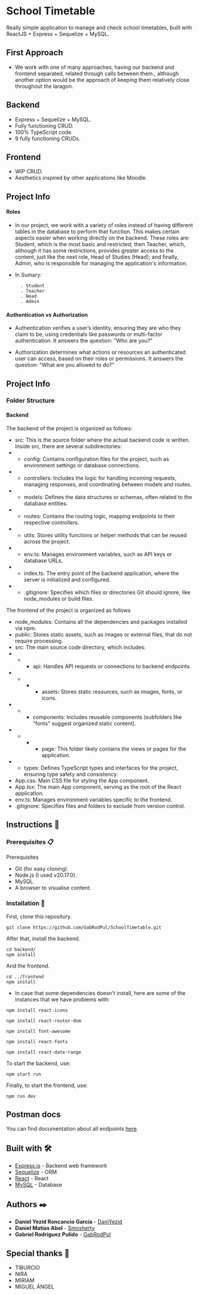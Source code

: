 # School Timetable

Really simple application to manage and check school timetables, built with ReactJS + Express + Sequelize + MySQL.

## First Approach
- We work with one of many approaches, having our backend and frontend separated, related through calls between them., although another option would be the approach of keeping them relatively close throughout the laragon.

## Backend
- Express + Sequelize + MySQL.
- Fully functioning CRUD.
- 100% TypeScript code.
- 9 fully functioning CRUDs. 

## Frontend
- WIP CRUD.
- Aesthetics inspired by other applications like Moodle.

## Project Info 

#### Roles
- In our project, we work with a variety of roles instead of having different tables in the database to perform that function. This makes certain aspects easier when working directly on the backend. These roles are: Student, which is the most basic and restricted; then Teacher, which, although it has some restrictions, provides greater access to the content, just like the next role, Head of Studies (Head); and finally, Admin, who is responsible for managing the application's information.
- In Sumary:

        . Student
        . Teacher
        . Head
        . Admin

#### Authentication vs Authorization
- Authentication verifies a user’s identity, ensuring they are who they claim to be, using credentials like passwords or multi-factor authentication. It answers the question: "Who are you?"

- Authorization determines what actions or resources an authenticated user can access, based on their roles or permissions. It answers the question: "What are you allowed to do?"
  
## Project Info 

### Folder Structure
  #### Backend
 The backend of the project is organized as follows:
- src: This is the source folder where the actual backend code is written. Inside src, there are several subdirectories:
-   - config: Contains configuration files for the project, such as environment settings or database connections.
-   - controllers: Includes the logic for handling incoming requests, managing responses, and coordinating between models and routes.
-   - models: Defines the data structures or schemas, often related to the database entities.
-   - routes: Contains the routing logic, mapping endpoints to their respective controllers.
-   - utils: Stores utility functions or helper methods that can be reused across the project.
-   - env.ts: Manages environment variables, such as API keys or database URLs.
-   - index.ts: The entry point of the backend application, where the server is initialized and configured.
-   - .gitignore: Specifies which files or directories Git should ignore, like node_modules or build files.
 
The frontend of the project is organized as follows
-   node_modules: Contains all the dependencies and packages installed via npm.
-   public: Stores static assets, such as images or external files, that do not require processing.
-  src: The main source code directory, which includes:
-  - - api: Handles API requests or connections to backend endpoints.
-  - - - assets: Stores static resources, such as images, fonts, or icons.
-  - - components: Includes reusable components (subfolders like "fonts" suggest organized static content).
-  - - - page: This folder likely contains the views or pages for the application.
-  - types: Defines TypeScript types and interfaces for the project, ensuring type safety and consistency.
- App.css: Main CSS file for styling the App component.
- App.tsx: The main App component, serving as the root of the React application.
- env.ts: Manages environment variables specific to the frontend.
- .gitignore: Specifies files and folders to exclude from version control.

## Instructions 🚀

### Prerequisites 📋

Prerequisites
- Git (for easy cloning).
- Node.js (I used v20.17.0).
- MySQL.
- A browser to visualise content.


### Installation 🔧

First, clone this repository.
```
git clone https://github.com/GabRodPul/SchoolTimetable.git
```

After that, install the backend.
```
cd backend/
npm install
```
And the frontend.
```
cd ../frontend
npm install
```
- In case that some dependencies doesn't install, here are some of the instances that we have problems with: 
```
npm install react-icons
```
```
npm install react-router-dom
```
```
npm install font-awesome
```
```
npm install react-fonts
```
```
npm install react-date-range
```

To start the backend, use:
```
npm start run
```

Finally, to start the frontend, use:
```
npm run dev
```

## Postman docs
You can find documentation about all endpoints [here](https://documenter.getpostman.com/view/23623831/2sAXxMfDJQ).

## Built with 🛠️
* [Express.js](https://expressjs.com/es/) - Backend web framework
* [Sequelize](https://sequelize.org/) - ORM
* [React](https://es.react.dev/) - React
* [MySQL](https://www.mysql.com/) - Database

## Authors ✒️
* **Daniel Yezid Roncancio García** - [DaniYezid](https://github.com/DaniYezid)
* **Daniel Matías Abel** - [Smosherty](https://github.com/Smosherty)
* **Gabriel Rodríguez Pulido** - [GabRodPul](https://github.com/GabRodPul)


## Special thanks 🎁

* TIBURCIO
* NIRA
* MIRIAM
* MIGUEL ÁNGEL
